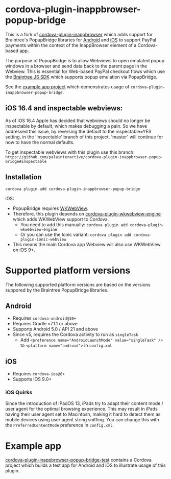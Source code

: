# cordova-plugin-inappbrowser-popup-bridge

This is a fork of [cordova-plugin-inappbrowser](https://github.com/apache/cordova-plugin-inappbrowser) which adds support for Braintree's PopupBridge libraries for [Android](https://github.com/braintree/popup-bridge-android) and [iOS](https://github.com/braintree/popup-bridge-ios) to support PayPal payments within the context of the InappBrowser element of a Cordova-based app.

The purpose of PopupBridge is to allow Webviews to open emulated popup windows in a browser and send data back to the parent page in the Webview. This is essential for Web-based PayPal checkout flows which use the [Braintree JS SDK](https://github.com/braintree/braintree-web) which supports popup emulation via PopupBridge.

See the [example app project](https://github.com/dpa99c/cordova-plugin-inappbrowser-popup-bridge-test) which demonstrates usage of `cordova-plugin-inappbrowser-popup-bridge`.

## iOS 16.4 and inspectable webviews:

As of iOS 16.4 Apple has decided that webviews should no longer be inspectable by default, which makes debugging a pain.   So we have addressed this issue, by reversing the default to the inspectable=YES setting, in the 'inspectable' branch of this project.   'master' will continue for now to have the normal defaults.

To get inspectable webviews with this plugin use this branch: `https://github.com/palainteractive/cordova-plugin-inappbrowser-popup-bridge#inspectable`

## Installation

    cordova plugin add cordova-plugin-inappbrowser-popup-bridge
    
iOS:
- PopupBridge requires [WKWebView](https://developer.apple.com/documentation/webkit/wkwebview).
- Therefore, this plugin depends on [cordova-plugin-wkwebview-engine](https://github.com/apache/cordova-plugin-wkwebview-engine) which adds WKWebView support to Cordova.
    - You need to add this manually: `cordova plugin add cordova-plugin-wkwebview-engine`
    - Or you can use the Ionic variant: `cordova plugin add cordova-plugin-ionic-webview`
- This means the main Cordova app Webview will also use WKWebView on iOS 9+.
    
# Supported platform versions
The following supported platform versions are based on the versions suppored by the Braintree PopupBridge libraries.

## Android
- Requires `cordova-android@10+`
- Requires Gradle v7.1.1 or above
- Supports Android 5.0 / API 21 and above
- Since v5, requires the Cordova activity to run as `singleTask`
    - Add `<preference name="AndroidLaunchMode" value="singleTask" />` to `<platform name="android">` in `config.xml`

## iOS
- Requires `cordova-ios@6+`
- Supports iOS 9.0+

### iOS Quirks

Since the introduction of iPadOS 13, iPads try to adapt their content mode / user agent for the optimal browsing experience. This may result in iPads having their user agent set to Macintosh, making it hard to detect them as mobile devices using user agent string sniffing. You can change this with the `PreferredContentMode` preference in `config.xml`.
    
# Example app
[cordova-plugin-inappbrowser-popup-bridge-test](https://github.com/dpa99c/cordova-plugin-inappbrowser-popup-bridge-test) contains a Cordova project which builds a test app for Android and iOS to illustrate usage of this plugin.
